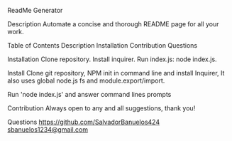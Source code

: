 ReadMe Generator

Description
Automate a concise and thorough README page for all your work. 

Table of Contents
Description
Installation
Contribution
Questions

Installation
Clone repository. Install inquirer. Run index.js: node index.js.

Install 
Clone git repository, NPM init in command line and install Inquirer, It also uses global node.js fs and module.export/import. 

Run 'node index.js' and answer command lines prompts

Contribution
Always open to any and all suggestions, thank you!

Questions
https://github.com/SalvadorBanuelos424
sbanuelos1234@gmail.com 
